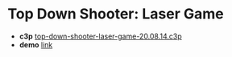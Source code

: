 # Top Down Shooter: Laser Game

* **c3p** [top-down-shooter-laser-game-20.08.14.c3p](source/c3p/top-down-shooter-laser-game-20.08.14.c3p)
* **demo** [link](demo)

